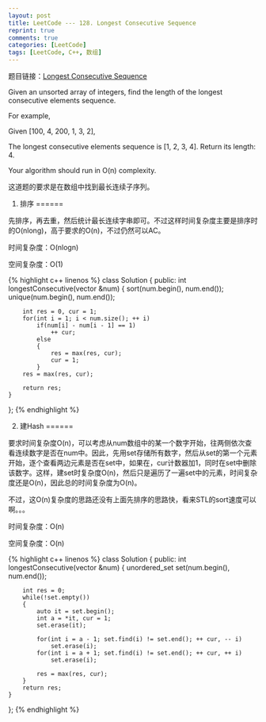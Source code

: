 ```yaml
---
layout: post
title: LeetCode --- 128. Longest Consecutive Sequence
reprint: true
comments: true
categories: [LeetCode]
tags: [LeetCode, C++, 数组]
---
```



题目链接：[Longest Consecutive Sequence](https://oj.leetcode.com/problems/longest-consecutive-sequence/ ) 

Given an unsorted array of integers, find the length of the longest consecutive elements sequence. 

For example, 

Given [100, 4, 200, 1, 3, 2], 

The longest consecutive elements sequence is [1, 2, 3, 4]. Return its length: 4. 

Your algorithm should run in O(n) complexity. 

这道题的要求是在数组中找到最长连续子序列。

1. 排序
======

先排序，再去重，然后统计最长连续字串即可。不过这样时间复杂度主要是排序时的O(nlong)，高于要求的O(n)，不过仍然可以AC。

时间复杂度：O(nlogn)

空间复杂度：O(1)

{% highlight c++ linenos %}
class Solution
{
public:
    int longestConsecutive(vector<int> &num)
    {
        sort(num.begin(), num.end());
        unique(num.begin(), num.end());
        
        int res = 0, cur = 1;
        for(int i = 1; i < num.size(); ++ i)
            if(num[i] - num[i - 1] == 1)
                ++ cur;
            else
            {
                res = max(res, cur);
                cur = 1;
            }
        res = max(res, cur);
        
        return res;
    }
};
{% endhighlight %}

2. 建Hash
======

要求时间复杂度O(n)，可以考虑从num数组中的某一个数字开始，往两侧依次查看连续数字是否在num中。因此，先用set存储所有数字，然后从set的第一个元素开始，逐个查看两边元素是否在set中，如果在，cur计数器加1，同时在set中删除该数字。这样，建set时复杂度O(n)，然后只是遍历了一遍set中的元素，时间复杂度还是O(n)，因此总的时间复杂度为O(n)。

不过，这O(n)复杂度的思路还没有上面先排序的思路快，看来STL的sort速度可以啊。。。

时间复杂度：O(n)

空间复杂度：O(n)

{% highlight c++ linenos %}
class Solution
{
public:
    int longestConsecutive(vector<int> &num)
    {
        unordered_set<int> set(num.begin(), num.end());
        
        int res = 0;
        while(!set.empty())
        {
            auto it = set.begin();
            int a = *it, cur = 1;
            set.erase(it);
            
            for(int i = a - 1; set.find(i) != set.end(); ++ cur, -- i)
                set.erase(i);
            for(int i = a + 1; set.find(i) != set.end(); ++ cur, ++ i)
                set.erase(i);
            
            res = max(res, cur);
        }
        return res;
    }
};
{% endhighlight %}
